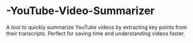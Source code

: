 # -YouTube-Video-Summarizer
A tool to quickly summarize YouTube videos by extracting key points from their transcripts. Perfect for saving time and understanding videos faster.
